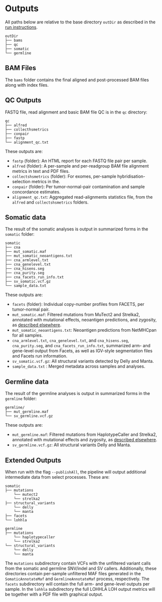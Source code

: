 # Outputs

All paths below are relative to the base directory `outDir` as described in the [run instructions](running-the-pipeline.md).
```shell
outDir
├── bams
├── qc
├── somatic
└── germline
```

## BAM Files 

The `bams` folder contains the final aligned and post-processed BAM files along with index files.

## QC Outputs

FASTQ file, read alignment and basic BAM file QC is in the `qc` directory:

```shell
qc
├── alfred
├── collecthsmetrics
├── conpair
├── fastp
└── alignment_qc.txt
```

These outputs are:
- `fastp` (folder): An HTML report for each FASTQ file pair per sample.
- `alfred` (folder): A per-sample and per-readgroup BAM file alignment metrics in text and PDF files.
- `collectshsmetrics` (folder): For exomes, per-sample hybridisation-selection metrics in the.
- `conpair` (folder): Per tumor-normal-pair contamination and sample concordance estimates.
- `alignment_qc.txt`: Aggregated read-alignments statistics file, from the `alfred` and `collectshsmetrics` folders.

## Somatic data

The result of the somatic analyses is output in summarized forms in the `somatic` folder: 

```shell
somatic
├── cna
├── mut_somatic.maf
├── mut_somatic_neoantigens.txt
├── cna_armlevel.txt
├── cna_genelevel.txt
├── cna_hisens.seg
├── cna_purity.seg
├── cna_facets_run_info.txt
├── sv_somatic.vcf.gz
└── sample_data.txt
```

These outputs are:
- `facets` (folder): Individual copy-number profiles from FACETS, per tumor-normal pair.
- `mut_somatic.maf`: Filtered mutations from MuTect2 and Strelka2, annotated with mutational effects, neoantigen predictions, and zygosity, as [described elsewhere](variant-annotation-and-filtering.md#somatic-snvs-and-indels).
- `mut_somatic_neoantigens.txt`: Neoantigen predictions from NetMHCpan for all samples.
- `cna_armlevel.txt`, `cna_genelevel.txt`, and `cna_hisens.seg`, `cna_purity.seg`, and `cna_facets_run_info.txt`, summarized arm- and gene-level output from Facets, as well as IGV-style segmentation files and Facets run information.
- `sv_somatic.vcf.gz`: All structural variants detected by Delly and Manta.
- `sample_data.txt` : Merged metadata across samples and analyses.

## Germline data

The result of the germline analyses is output in summarized forms in the `germline` folder: 

```shell
germline/
├── mut_germline.maf
└── sv_germline.vcf.gz
```

These outputs are:
- `mut_germline.maf`: Filtered mutations from HaplotypeCaller and Strelka2, annotated with mutational effects and zygosity, as [described elsewhere](variant-annotation-and-filtering.md#germline-snvs-and-indels).
- `sv_germline.vcf.gz`: All structural variants Delly and Manta.

## Extended Outputs

When run with the flag `--publishAll`, the pipeline will output additional intermediate data from select processes. These are:

```shell
somatic
├── mutations
    └── mutect2
    └── strelka2
├── structural_variants
    └── delly
    └── manta    
├── facets
└── lohhla

germline
├── mutations
    └── haplotypecaller
    └── strelka2
└── structural_variants
    └── delly
    └── manta
```

The `mutations` subdirectory contain VCFs with the unfiltered variant calls from the somatic and germline SNV/indel and SV callers. Additionally, these directories contain per-sample unfiltered MAF files generated in the `SomaticAnnotateMaf` and `GermlineAnnotateMaf` process, respectively. The `facets` subdirectory will contain the full arm- and gene-level outputs per sample. In the `lohhla` subdirectory the full LOHHLA LOH output metrics will be together with a PDF file with graphical output.

